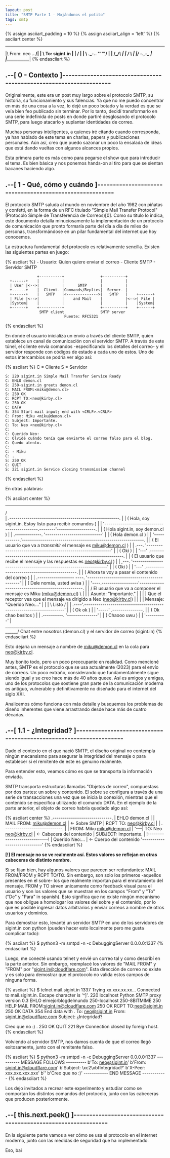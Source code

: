 ```yaml
---
layout: post
title: "SMTP Parte 1 - Mojándonos el potito"
tags: smtp
---
```


{% assign asciiart_padding = 10 %}
{% assign asciiart_align = 'left' %}
{% asciiart center %}
 __________________________
|\ From: neo        .__.  /|
| \ To: sigint.in   |  | / |
|  \  ._-..         '""'/  |
|  /\__________________/\  |
| /                      \ |
|/               -.,-_    \|
|__________________________|
{% endasciiart %}


## .--[ 0 - Contexto ]------------------------------------------------------------------

Originalmente, este era un post muy largo sobre el protocolo SMTP, su historia, su funcionamiento y sus falencias. Ya que no me puedo concentrar en más de una cosa a la vez, lo dejé un poco botado y la verdad es que se veía bien feo publicado sin terminar. Por lo tanto, decidí transformarlo en una serie indefinida de posts en donde partiré desglosando el protocolo SMTP, para luego atacarlo y suplantar identidades de correo.

Muchas personas inteligentes, a quienes iré citando cuando corresponda, ya han hablado de este tema en charlas, papers y publicaciones personales. Aún así, creo que puedo sazonar un poco la ensalada de ideas que está dando vueltas con algunos alcances propios.

Esta primera parte es más como para pegarse el show que para introducir el tema. Es bien básica y nos ponemos hands-on al tiro para que se sientan bacanes haciendo algo.

## .--[ 1 - Qué, cómo y cuándo ]--------------------------------------------------------

El protocolo SMTP saluda al mundo en noviembre del año 1982 con piñatas y confetti, en la forma de un RFC titulado "Simple Mail Transfer Protocol" (Protocolo Simple de Transferencia de Correos)[0]. Como su título lo indica, este documento detalla minuciosamente la implementación de un protocolo de comunicación que pronto formaría parte del día a día de miles de personas, transformándose en un pilar fundamental del internet que hoy conocemos.

La estructura fundamental del protocolo es relativamente sencilla. Existen las siguientes partes en juego:

{% asciiart %}
\- Usuario: Quien quiere enviar el correo
\- Cliente SMTP
\- Servidor SMTP

                  +----------+                +----------+
      +------+    |          |                |          |
      | User |<-->|          |      SMTP      |          |
      +------+    |  Client- |Commands/Replies|  Server- |
      +------+    |   SMTP   |<-------------->|   SMTP   |    +------+
      | File |<-->|          |    and Mail    |          |<-->| File |
      |System|    |          |                |          |    |System|
      +------+    +----------+                +----------+    +------+
                   SMTP client                SMTP server
                              Fuente: RFC5321
{% endasciiart %}

En donde el usuario inicializa un envío a través del cliente SMTP, quien establece un canal de comunicación con el servidor SMTP. A través de este túnel, el cliente envía comandos -especificando los detalles del correo- y el servidor responde con códigos de estado a cada uno de estos. Uno de estos intercambios se podría ver algo así:

{% asciiart %}
C = Cliente
S = Servidor

    S: 220 sigint.in Simple Mail Transfer Service Ready
    C: EHLO demon.cl
    S: 250-sigint.in greets demon.cl
    C: MAIL FROM:<miku@demon.cl>
    S: 250 OK
    C: RCPT TO:<neo@kirby.cl>
    S: 250 OK
    C: DATA
    S: 354 Start mail input; end with <CRLF>.<CRLF>
    C: From: Miku <miku@demon.cl>
    C: Subject: Importante.
    C: To: Neo <neo@kirby.cl>
    C:
    C: Querido Neo:
    C: Olvidé cuándo tenía que enviarte el correo falso para el blog.
    C: Quedo atento.
    C:
    C: - Miku
    C: .
    S: 250 OK
    C: QUIT
    S: 221 sigint.in Service closing transmission channel
{% endasciiart %}

En otras palabras:

{% asciiart center %}
 ____________________________________________________________________________________
/                                                                                    \
|    .------------------------------------------------------.                        |
|   ( Hola, soy sigint.in. Estoy listo para recibir comandos )                       |
|    '---------------------------------------------.--------'-------------------.    |
|                                                 ( Hola sigint.in, soy demon.cl )   |
|    .-------------.                               '----------------------------'    |
|   ( Hola demon.cl )                                                                |
|    '------------.'------------------------------------------------------------.    |
|                 ( El usuario que va a *transmitir* el mensaje es miku@demon.cl )   |
|    .---.         '------------------------------------------------------------'    |
|   ( Oki )                                                                          |
|    '---'    .-----------------------------------------------------------------.    |
|            ( El usuario que recibe el mensaje y las respuestas es neo@kirby.cl )   |
|    ,---.    '-----------------------------------------------------------------'    |
|   ( Oki )                                                                          |
|    '---'                         .--------------------------------------------.    |
|                                 ( Ahora te voy a pasar el contenido del correo )   |
|    .------------------ ----.     '--------------------------------------------'    |
|   ( Dele nomás, usted avisa )                                                      |
|    '----.------------------'--------------------------------------------------.    |
|        /       El usuario que va a componer el mensaje es Miku (miku@demon.cl) \   |
|        |                                                 Asunto: "Importante." |   |
|        |   Que el receptor vea que el mensaje va dirigido a Neo (neo@kirby.cl) |   |
|        |                                          Mensaje: "Querido Neo:..."   |   |
|        \                                                                 Listo /   |
|    .----'.--------------------------------------------------------------------'    |
|   ( Ok ok )                                                                        |
|    '-----'                                                    .---------------.    |
|                                                              ( Ok chao besitos )   |
|    .----------.                                               '---------------'    |
|   ( Chaooo uwu )                                                                   |
|    '----------'                                                                    |
\____________________________________________________________________________________/
          Chat entre nosotros (demon.cl) y el servidor de correo (sigint.in)
{% endasciiart %}


Esto dejaría un mensaje a nombre de miku@demon.cl en la cola para neo@kirby.cl.


Muy bonito todo, pero un poco preocupante en realidad. Como mencioné antes, SMTP es el protocolo que se usa actualmente (2023) para el envío de correos. Un poco extraño, considerando que fundamentalmente sigue siendo igual y se creo hace más de 40 años queee. Así es amigos y amigas, uno de los protocolos que sostiene gran parte de la comunicación moderna es antiguo, vulnerable y definitivamente no diseñado para el internet del siglo XXI.

Analicemos cómo funciona con más detalle y busquemos los problemas de diseño inherentes que viene arrastrando desde hace más de cuatro décadas.


## .--[ 1.1 - ¿Integridad? ]------------------------------------------------------------------

Dado el contexto en el que nació SMTP, el diseño original no contempla ningún mecansismo para asegurar la integridad del mensaje o para establecer si el remitente de este es genuino realmente.

Para entender esto, veamos cómo es que se transporta la información enviada.

SMTP transporta estructuras llamadas "Objetos de correo", compuestass por dos partes: un sobre y contenido. El sobre se configura a través de una serie de transacciones una vez que se inicia la conexión, mientras que el contenido se especifica utilizando el comando DATA. En el ejemplo de la parte anterior, el objeto de correo habría quedado algo así:

{% asciiart center %}
.-----------------------------.
| EHLO demon.cl               |
| MAIL FROM: <miku@demon.cl>  |      <- Sobre SMTP
| RCPT TO: <neo@kirby.cl>     |
|   . ----------------------------.
|   | FROM: Miku <miku@demon.cl>  |
'---| TO: Neo <neo@kirby.cl>      |  <- Cabecera del contenido
    | SUBJECT: Importante.        |
    !-----------------------------!
    | Querido Neo:...             |  <- Cuerpo del contenido
    '-----------------------------'
{% endasciiart %}

**[!] El mensaje no se ve realmente así. Estos valores se reflejan en otras cabeceras de distinto nombre.**

Si se fijan bien, hay algunos valores que parecen ser redundantes: MAIL FROM/FROM y RCPT TO/TO. Sin embargo, son solo los primeros -aquellos presentes en el sobre- los que realmente importan para el enrutamiento del mensaje. FROM y TO sirven unicamente como feedback visual para el usuario y son los valores que se muestran en los campos "From" y "To" ("De" y "Para" in spanish). Esto significa que no existe ningún mecanismo que nos obligue a homologar los valores del sobre y el contenido, por lo que es posible ingresar datos arbitrarios y enviar correos a nombre de otros usuarios y dominios.

Para demostrar esto, levanté un servidor SMTP en uno de los servidores de sigint.in con python (pueden hacer esto localmente pero me gusta complicar todo):

{% asciiart %}
$ python3 -m smtpd -n -c DebuggingServer 0.0.0.0:1337
{% endasciiart %}

Luego, me conecté usando telnet y envié un correo tal y como describí en la parte anterior. Sin embargo, reemplacé los valores de "MAIL FROM" y "FROM" por "sigint.in@cloudflare.com". Esta dirección de correo no existe y es solo para demostrar que el protocolo no valida estos campos de ninguna forma.

{% asciiart %}
$ telnet mail.sigint.in 1337
Trying xx.xxx.xx.xx...
Connected to mail.sigint.in.
Escape character is '^]'.
220 localhost Python SMTP proxy version 0.3
EHLO elmejorblogdelmundo
250-localhost
250-8BITMIME
250 HELP
MAIL FROM:<sigint.in@cloudflare.com>
250 OK
RCPT TO:<neo@sigint.in>
250 OK
DATA
354 End data with <CR><LF>.<CR><LF>
To: neo@sigint.in
From: sigint.in@cloudflare.com
Subject: ¿Integridad?

Creo que no :)
.
250 OK
QUIT
221 Bye
Connection closed by foreign host.
{% endasciiart %}

Volviendo al servidor SMTP, nos damos cuenta de que el correo llegó exitosamente, junto con el remitente falso.

{% asciiart %}
$ python3 -m smtpd -n -c DebuggingServer 0.0.0.0:1337
---------- MESSAGE FOLLOWS ----------
b'To: neo@sigint.in'
b'From: sigint.in@cloudflare.com'
b'Subject: \xc2\xbfIntegridad?'
b'X-Peer: xxx.xxx.xxx.xxx'
b''
b'Creo que no :)'
------------ END MESSAGE ------------
{% endasciiart %}

Los dejo invitados a recrear este experimento y estudiar como se comportan los distintos comandos
del protocolo, junto con las cabeceras que producen posteriormente.

## .--[ this.next.peek() ]--------------------------------------------------------------

En la siguiente parte vamos a ver cómo se usa el protocolo en el internet moderno, junto con las medidas de seguridad que ha implementado.

Eso, bai

